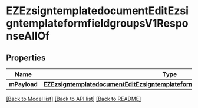 # EZEzsigntemplatedocumentEditEzsigntemplateformfieldgroupsV1ResponseAllOf

## Properties
Name | Type | Description | Notes
------------ | ------------- | ------------- | -------------
**mPayload** | [**EZEzsigntemplatedocumentEditEzsigntemplateformfieldgroupsV1ResponseMPayload***](EZEzsigntemplatedocumentEditEzsigntemplateformfieldgroupsV1ResponseMPayload.md) |  | 

[[Back to Model list]](../README.md#documentation-for-models) [[Back to API list]](../README.md#documentation-for-api-endpoints) [[Back to README]](../README.md)


